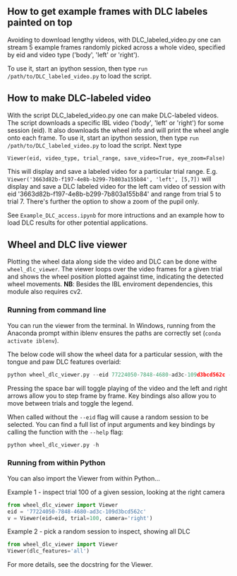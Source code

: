 ## How to get example frames with DLC labeles painted on top
Avoiding to download lengthy videos, with DLC_labeled_video.py one can stream 5 example frames randomly picked across a whole video, specified by eid and video type ('body', 'left' or 'right'). 

To use it, start an ipython session, then type `run /path/to/DLC_labeled_video.py` to load the script. 

## How to make DLC-labeled video
With the script DLC_labeled_video.py one can make DLC-labeled videos. The script downloads a specific IBL video ('body', 'left' or 'right') for some session (eid). It also downloads the wheel info and will print the wheel angle onto each frame.
To use it, start an ipython session, then type `run /path/to/DLC_labeled_video.py` to load the script. Next type 

`Viewer(eid, video_type, trial_range, save_video=True, eye_zoom=False)`

This will display and save a labeled video for a particular trial range. E.g. `Viewer('3663d82b-f197-4e8b-b299-7b803a155b84', 'left', [5,7])` will display and save a DLC labeled video for the left cam video of session with eid '3663d82b-f197-4e8b-b299-7b803a155b84' and range from trial 5 to trial 7. There's further the option to show a zoom of the pupil only. 

See `Example_DLC_access.ipynb` for more intructions and an example how to load DLC results for other potential applications.

## Wheel and DLC live viewer
Plotting the wheel data along side the video and DLC can be done withe `wheel_dlc_viewer`.  The viewer loops over the 
video frames for a given trial and shows the wheel position plotted against time, indicating the
detected wheel movements.  __NB__: Besides the IBL enviroment dependencies, this module also
requires cv2.

### Running from command line
You can run the viewer from the terminal.  In Windows, running from the Anaconda prompt within
iblenv ensures the paths are correctly set (`conda activate iblenv`).

The below code will show the wheel data for a particular session, with the tongue and paw DLC
features overlaid:
  
```python
python wheel_dlc_viewer.py --eid 77224050-7848-4680-ad3c-109d3bcd562c --dlc tongue,paws
```
Pressing the space bar will toggle playing of the video and the left and right arrows allow you
to step frame by frame.  Key bindings also allow you to move between trials and toggle the legend.

When called without the `--eid` flag will cause a random session to be selected.  You can find a
full list of input arguments and key bindings by calling the function with the `--help` flag: 
```python
python wheel_dlc_viewer.py -h
```

### Running from within Python
You can also import the Viewer from within Python...

Example 1 - inspect trial 100 of a given session, looking at the right camera
```python
from wheel_dlc_viewer import Viewer
eid = '77224050-7848-4680-ad3c-109d3bcd562c'
v = Viewer(eid=eid, trial=100, camera='right')
```

Example 2 - pick a random session to inspect, showing all DLC
```python
from wheel_dlc_viewer import Viewer
Viewer(dlc_features='all')
 ```

For more details, see the docstring for the Viewer.
